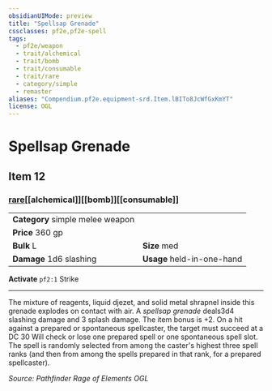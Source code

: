 ```yaml
---
obsidianUIMode: preview
title: "Spellsap Grenade"
cssclasses: pf2e,pf2e-spell
tags:
  - pf2e/weapon
  - trait/alchemical
  - trait/bomb
  - trait/consumable
  - trait/rare
  - category/simple
  - remaster
aliases: "Compendium.pf2e.equipment-srd.Item.lBITo8JcWfGxKmYT"
license: OGL
---
```

# Spellsap Grenade
## Item 12
### [rare](rare "Rare Rarity Trait")[[alchemical]][[bomb]][[consumable]]

|  |  |
| -- | -- |
| **Category** simple melee weapon |  |
| **Price** 360 gp |  |
| **Bulk** L | **Size** med |
| **Damage** 1d6 slashing  | **Usage** held-in-one-hand |



**Activate** `pf2:1` Strike

* * *

The mixture of reagents, liquid djezet, and solid metal shrapnel inside this grenade explodes on contact with air. A _spellsap grenade_ deals3d4 slashing damage and 3 splash damage. The item bonus is +2. On a hit against a prepared or spontaneous spellcaster, the target must succeed at a DC 30 Will check or lose one prepared spell or one spontaneous spell slot. The spell is randomly selected from among the caster's highest three spell ranks (and then from among the spells prepared in that rank, for a prepared spellcaster).

*Source: Pathfinder Rage of Elements*
*OGL*